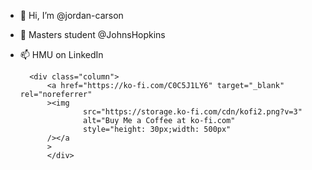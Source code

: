 - 👋 Hi, I’m @jordan-carson
- 🌱 Masters student @JohnsHopkins 
- 📫 HMU on LinkedIn


		<div class="column">
			<a href="https://ko-fi.com/C0C5J1LY6" target="_blank" rel="noreferrer"
			><img
					src="https://storage.ko-fi.com/cdn/kofi2.png?v=3"
					alt="Buy Me a Coffee at ko-fi.com"
					style="height: 30px;width: 500px"
			/></a
			>
			</div>
